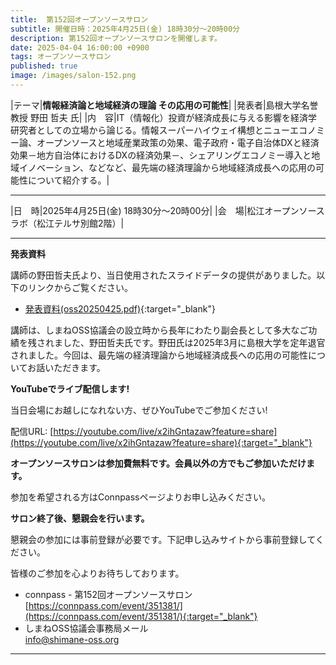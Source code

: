 ```yaml
---
title:  第152回オープンソースサロン
subtitle: 開催日時：2025年4月25日(金) 18時30分～20時00分 
description: 第152回オープンソースサロンを開催します。
date: 2025-04-04 16:00:00 +0900
tags: オープンソースサロン
published: true
image: /images/salon-152.png
---
```


|<nobr>テーマ</nobr>|__情報経済論と地域経済の理論 その応用の可能性__|
|<nobr>発表者</nobr>|島根大学名誉教授 野田 哲夫 氏|
|<nobr>内　容</nobr>|IT（情報化）投資が経済成長に与える影響を経済学研究者としての立場から論じる。情報スーパーハイウェイ構想とニューエコノミー論、オープンソースと地域産業政策の効果、電子政府・電子自治体DXと経済効果－地方自治体におけるDXの経済効果－、シェアリングエコノミー導入と地域イノベーション、などなど、最先端の経済理論から地域経済成長への応用の可能性について紹介する。|

---

|<nobr>日　時</nobr>|2025年4月25日(金) 18時30分～20時00分|
|<nobr>会　場</nobr>|松江オープンソースラボ（松江テルサ別館2階）|

---

__発表資料__

講師の野田哲夫氏より、当日使用されたスライドデータの提供がありました。以下のリンクからご覧ください。

* [発表資料(oss20250425.pdf)](/files/oss20250425.pdf){:target="_blank"}  

講師は、しまねOSS協議会の設立時から長年にわたり副会長として多大なご功績を残されました、野田哲夫氏です。野田氏は2025年3月に島根大学を定年退官されました。今回は、最先端の経済理論から地域経済成長への応用の可能性についてお話いただきます。

__YouTubeでライブ配信します!__  

当日会場にお越しになれない方、ぜひYouTubeでご参加ください!

配信URL: [https://youtube.com/live/x2ihGntazaw?feature=share](https://youtube.com/live/x2ihGntazaw?feature=share){:target="_blank"}

__オープンソースサロンは参加費無料です。会員以外の方でもご参加いただけます。__  

参加を希望される方はConnpassページよりお申し込みください。

__サロン終了後、懇親会を行います。__  

懇親会の参加には事前登録が必要です。下記申し込みサイトから事前登録してください。  

皆様のご参加を心よりお待ちしております。  

- connpass - 第152回オープンソースサロン  
[https://connpass.com/event/351381/](https://connpass.com/event/351381/){:target="_blank"}  
- しまねOSS協議会事務局メール  
[info@shimane-oss.org](mailto:info@shimane-oss.org)  

---

